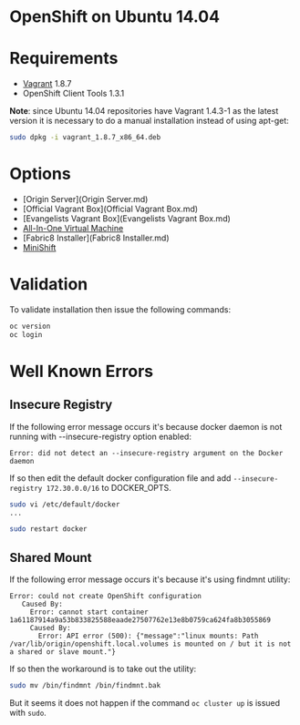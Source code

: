 ﻿OpenShift on Ubuntu 14.04
=========================

# Requirements

- [Vagrant](https://www.vagrantup.com/) 1.8.7
- OpenShift Client Tools 1.3.1

**Note**: since Ubuntu 14.04 repositories have Vagrant 1.4.3-1 as the latest version it is necessary to do a manual installation instead of using apt-get:

```bash
sudo dpkg -i vagrant_1.8.7_x86_64.deb
```

# Options

- [Origin Server](Origin Server.md)
- [Official Vagrant Box](Official Vagrant Box.md)
- [Evangelists Vagrant Box](Evangelists Vagrant Box.md)
- [All-In-One Virtual Machine](All-in-One.md)
- [Fabric8 Installer](Fabric8 Installer.md)
- [MiniShift](MiniShift.md)

# Validation

To validate installation then issue the following commands:

```bash
oc version
oc login
```

# Well Known Errors

## Insecure Registry

If the following error message occurs it's because docker daemon is not running with --insecure-registry option enabled:

```
Error: did not detect an --insecure-registry argument on the Docker daemon
```

If so then edit the default docker configuration file and add ```--insecure-registry 172.30.0.0/16``` to DOCKER_OPTS.

```bash
sudo vi /etc/default/docker
...

sudo restart docker
```

## Shared Mount

If the following error message occurs it's because it's using findmnt utility:

```
Error: could not create OpenShift configuration
   Caused By:
     Error: cannot start container 1a61187914a9a53b833825588eaade27507762e13e8b0759ca624fa8b3055869
     Caused By:
       Error: API error (500): {"message":"linux mounts: Path /var/lib/origin/openshift.local.volumes is mounted on / but it is not a shared or slave mount."}
```

If so then the workaround is to take out the utility:

```bash
sudo mv /bin/findmnt /bin/findmnt.bak
```

But it seems it does not happen if the command ```oc cluster up``` is issued with ```sudo```.
